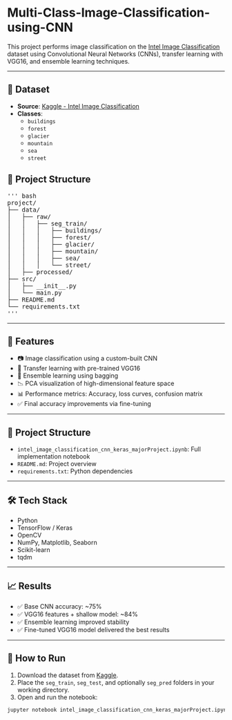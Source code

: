 # Multi-Class-Image-Classification-using-CNN

This project performs image classification on the [Intel Image Classification](https://www.kaggle.com/datasets/puneet6060/intel-image-classification) dataset using Convolutional Neural Networks (CNNs), transfer learning with VGG16, and ensemble learning techniques.

---

## 📂 Dataset

- **Source**: [Kaggle - Intel Image Classification](https://www.kaggle.com/datasets/puneet6060/intel-image-classification)
- **Classes**:
  - `buildings`
  - `forest`
  - `glacier`
  - `mountain`
  - `sea`
  - `street`
  
## 📁 Project Structure

<pre>''' bash
project/
├── data/
│   ├── raw/
│   │   ├── seg_train/
│   │   │   ├── buildings/
│   │   │   ├── forest/
│   │   │   ├── glacier/
│   │   │   ├── mountain/
│   │   │   ├── sea/
│   │   │   └── street/
│   ├── processed/
├── src/
│   ├── __init__.py
│   └── main.py
├── README.md
└── requirements.txt
'''</pre>

---

## 🚀 Features

- 📷 Image classification using a custom-built CNN
- 🧠 Transfer learning with pre-trained VGG16
- 🔁 Ensemble learning using bagging
- 📉 PCA visualization of high-dimensional feature space
- 📊 Performance metrics: Accuracy, loss curves, confusion matrix
- ✅ Final accuracy improvements via fine-tuning

---

## 📌 Project Structure

- `intel_image_classification_cnn_keras_majorProject.ipynb`: Full implementation notebook
- `README.md`: Project overview
- `requirements.txt`: Python dependencies

---

## 🛠️ Tech Stack

- Python
- TensorFlow / Keras
- OpenCV
- NumPy, Matplotlib, Seaborn
- Scikit-learn
- tqdm

---

## 📈 Results

- ✅ Base CNN accuracy: ~75%
- ✅ VGG16 features + shallow model: ~84%
- ✅ Ensemble learning improved stability
- ✅ Fine-tuned VGG16 model delivered the best results

---

## 📝 How to Run

1. Download the dataset from [Kaggle](https://www.kaggle.com/datasets/puneet6060/intel-image-classification).
2. Place the `seg_train`, `seg_test`, and optionally `seg_pred` folders in your working directory.
3. Open and run the notebook:
 ```bash
 jupyter notebook intel_image_classification_cnn_keras_majorProject.ipynb
